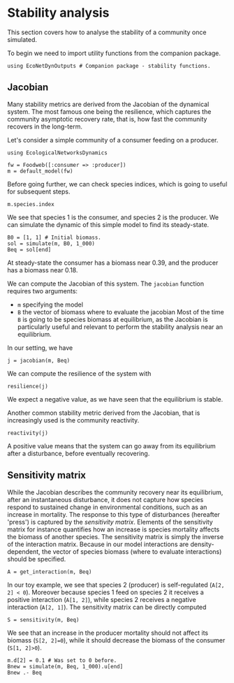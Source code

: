 # Stability analysis

This section covers how to analyse the stability of a community once simulated.

To begin we need to import utility functions from the companion package.

```@example econetd
using EcoNetDynOutputs # Companion package - stability functions.
```

## Jacobian

Many stability metrics are derived from the Jacobian of the dynamical system.
The most famous one being the resilience, which captures the community
asymptotic recovery rate, that is, how fast the community recovers in the
long-term.

Let's consider a simple community of a consumer feeding on a producer.

```@example econetd
using EcologicalNetworksDynamics

fw = Foodweb([:consumer => :producer])
m = default_model(fw)
```

Before going further, we can check species indices, which is going to
useful for subsequent steps.

```@example econetd
m.species.index
```

We see that species 1 is the consumer, and species 2 is the producer.
We can simulate the dynamic of this simple model to find its steady-state.

```@example econetd
B0 = [1, 1] # Initial biomass.
sol = simulate(m, B0, 1_000)
Beq = sol[end]
```

At steady-state the consumer has a biomass near 0.39,
and the producer has a biomass near 0.18.

We can compute the Jacobian of this system.
The `jacobian` function requires two arguments:
- `m` specifying the model
- `B` the vector of biomass where to evaluate the jacobian
Most of the time `B` is going to be species biomass at equilibrium,
as the Jacobian is particularly useful and relevant to perform
the stability analysis near an equilibrium.

In our setting, we have

```@example econetd
j = jacobian(m, Beq)
```

We can compute the resilience of the system with


```@example econetd
resilience(j)
```

We expect a negative value, as we have seen that the equilibrium is stable.

Another common stability metric derived from the Jacobian, that is
increasingly used is the community reactivity.

```@example econetd
reactivity(j)
```

A positive value means that the system can go away from its equilibrium after a
disturbance, before eventually recovering.

## Sensitivity matrix

While the Jacobian describes the community recovery near its equilibrium,
after an instantaneous disturbance, it does not capture
how species respond to sustained change in environmental conditions,
such as an increase in mortality.
The response to this type of disturbances (hereafter 'press') is captured by the
*sensitivity matrix*.
Elements of the sensitivity matrix for instance quantifies
how an increase is species mortality
affects the biomass of another species.
The sensitivity matrix is simply the inverse of the interaction matrix.
Because in our model interactions are density-dependent,
the vector of species biomass (where to evaluate interactions)
should be specified.

```@example econetd
A = get_interaction(m, Beq)
```

In our toy example, we see that species 2 (producer)
is self-regulated (`A[2, 2] < 0`).
Moreover because species 1 feed on species 2
it receives a positive interaction (`A[1, 2]`),
while species 2 receives a negative interaction (`A[2, 1]`).
The sensitivity matrix can be directly computed

```@example econetd
S = sensitivity(m, Beq)
```

We see that an increase in the producer mortality
should not affect its biomass (`S[2, 2]=0`),
while it should decrease the biomass of the consumer (`S[1, 2]>0`).

```@example econetd
m.d[2] = 0.1 # Was set to 0 before.
Bnew = simulate(m, Beq, 1_000).u[end]
Bnew .- Beq
```
